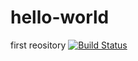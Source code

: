 # hello-world
first reository
[![Build Status](https://dev.azure.com/singhabhishek65080/AZ400/_apis/build/status%2FAbhi619417.hello-world?branchName=master)](https://dev.azure.com/singhabhishek65080/AZ400/_build/latest?definitionId=3&branchName=master)

